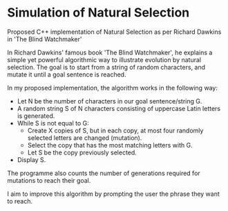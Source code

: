 # Simulation of Natural Selection
Proposed C++ implementation of Natural Selection as per Richard Dawkins in 'The Blind Watchmaker'

In Richard Dawkins' famous book 'The Blind Watchmaker', he explains a simple yet powerful algorithmic way to illustrate evolution by natural selection.
The goal is to start from a string of random characters, and mutate it until a goal sentence is reached.

In my proposed implementation, the algorithm works in the following way:

* Let N be the number of characters in our goal sentence/string G.
* A random string S of N characters consisting of uppercase Latin letters is generated.
* While S is not equal to G:
  * Create X copies of S, but in each copy, at most four randomly selected letters are changed (mutation).
  * Select the copy that has the most matching letters with G.
  * Let S be the copy previously selected.
* Display S.

The programme also counts the number of generations required for mutations to reach their goal.

I aim to improve this algorithm by prompting the user the phrase they want to reach.
